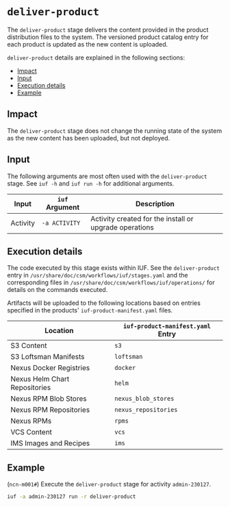# `deliver-product`

The `deliver-product` stage delivers the content provided in the product distribution files to the system. The versioned product catalog entry for each product is updated as the new content is uploaded.

`deliver-product` details are explained in the following sections:

- [Impact](#impact)
- [Input](#input)
- [Execution details](#execution-details)
- [Example](#example)

## Impact

The `deliver-product` stage does not change the running state of the system as the new content has been uploaded, but not deployed.

## Input

The following arguments are most often used with the `deliver-product` stage. See `iuf -h` and `iuf run -h` for additional arguments.

| Input           | `iuf` Argument | Description                                           |
| --------------- | -------------- | ----------------------------------------------------- |
| Activity        | `-a ACTIVITY`  | Activity created for the install or upgrade operations|

## Execution details

The code executed by this stage exists within IUF. See the `deliver-product` entry in `/usr/share/doc/csm/workflows/iuf/stages.yaml` and the corresponding files in `/usr/share/doc/csm/workflows/iuf/operations/`
for details on the commands executed.

Artifacts will be uploaded to the following locations based on entries specified in the products' `iuf-product-manifest.yaml` files.

| Location                      | `iuf-product-manifest.yaml` Entry |
| ----------------------------- | --------------------------------- |
| S3 Content                    | `s3`                              |
| S3 Loftsman Manifests         | `loftsman`                        |
| Nexus Docker Registries       | `docker`                          |
| Nexus Helm Chart Repositories | `helm`                            |
| Nexus RPM Blob Stores         | `nexus_blob_stores`               |
| Nexus RPM Repositories        | `nexus_repositories`              |
| Nexus RPMs                    | `rpms`                            |
| VCS Content                   | `vcs`                             |
| IMS Images and Recipes        | `ims`                             |

## Example

(`ncn-m001#`) Execute the `deliver-product` stage for activity `admin-230127`.

```bash
iuf -a admin-230127 run -r deliver-product
```
